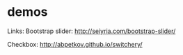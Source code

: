 # demos

Links: 
  Bootstrap slider:
  http://seiyria.com/bootstrap-slider/
  
  Checkbox:
  http://abpetkov.github.io/switchery/
